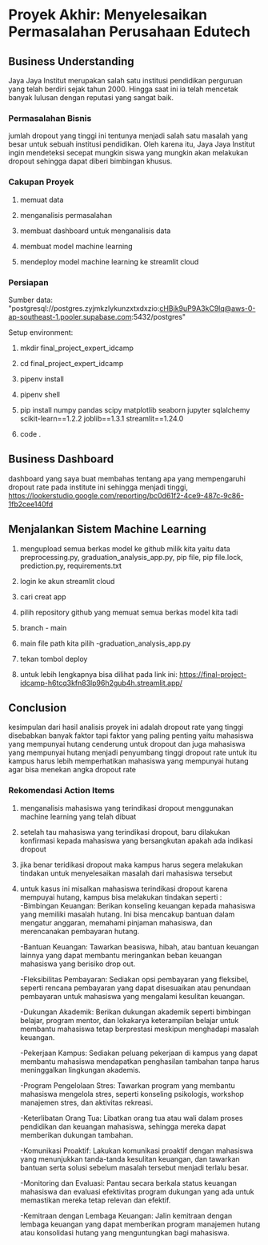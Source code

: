 # Proyek Akhir: Menyelesaikan Permasalahan Perusahaan Edutech

## Business Understanding
Jaya Jaya Institut merupakan salah satu institusi pendidikan perguruan yang telah berdiri sejak tahun 2000. Hingga saat ini ia telah mencetak banyak lulusan dengan reputasi yang sangat baik.

### Permasalahan Bisnis
jumlah dropout yang tinggi ini tentunya menjadi salah satu masalah yang besar untuk sebuah institusi pendidikan. Oleh karena itu, Jaya Jaya Institut ingin mendeteksi secepat mungkin siswa yang mungkin akan melakukan dropout sehingga dapat diberi bimbingan khusus.

### Cakupan Proyek
1. memuat data 

2. menganalisis permasalahan 

3. membuat dashboard untuk menganalisis data

4. membuat model machine learning 

5. mendeploy model machine learning ke streamlit cloud

### Persiapan

Sumber data: "postgresql://postgres.zyjmkzlykunzxtxdxzio:cHBjk9uP9A3kC9lq@aws-0-ap-southeast-1.pooler.supabase.com:5432/postgres"

Setup environment:

1. mkdir final_project_expert_idcamp

2. cd final_project_expert_idcamp

3. pipenv install

4. pipenv shell

5. pip install numpy pandas scipy matplotlib seaborn jupyter sqlalchemy scikit-learn==1.2.2 joblib==1.3.1 streamlit==1.24.0 

6. code .

## Business Dashboard
dashboard yang saya buat membahas tentang apa yang mempengaruhi dropout rate pada institute ini sehingga menjadi tinggi, https://lookerstudio.google.com/reporting/bc0d61f2-4ce9-487c-9c86-1fb2cee140fd

## Menjalankan Sistem Machine Learning
1. mengupload semua berkas model ke github milik kita yaitu data preprocessing.py, graduation_analysis_app.py, pip file, pip file.lock,    prediction.py, requirements.txt

2. login ke akun streamlit cloud 

3. cari creat app

4. pilih repository github yang memuat semua berkas model kita tadi

5. branch - main

6. main file path kita pilih -graduation_analysis_app.py

7. tekan tombol deploy 

8. untuk lebih lengkapnya bisa dilihat pada link ini: https://final-project-idcamp-h6tcq3kfn83lp96h2gub4h.streamlit.app/

## Conclusion
kesimpulan dari hasil analisis proyek ini adalah dropout rate yang tinggi disebabkan banyak faktor tapi faktor yang paling penting yaitu mahasiswa yang mempunyai hutang cenderung untuk dropout dan juga mahasiswa yang mempunyai hutang menjadi penyumbang tinggi dropout rate untuk itu kampus harus lebih memperhatikan mahasiswa yang mempunyai hutang agar bisa menekan angka dropout rate

### Rekomendasi Action Items
1. menganalisis mahasiswa yang terindikasi dropout menggunakan machine learning yang telah dibuat
2. setelah tau mahasiswa yang terindikasi dropout, baru dilakukan konfirmasi kepada mahasiswa yang bersangkutan apakah ada indikasi dropout 
3. jika benar teridikasi dropout maka kampus harus segera melakukan tindakan untuk menyelesaikan masalah dari mahasiswa tersebut
4. untuk kasus ini misalkan mahasiswa terindikasi dropout karena mempuyai hutang, kampus bisa melakukan tindakan seperti :    
    -Bimbingan Keuangan:
        Berikan konseling keuangan kepada mahasiswa yang memiliki masalah hutang. Ini bisa mencakup bantuan dalam mengatur anggaran, memahami pinjaman mahasiswa, dan merencanakan pembayaran hutang.

    -Bantuan Keuangan:
        Tawarkan beasiswa, hibah, atau bantuan keuangan lainnya yang dapat membantu meringankan beban keuangan mahasiswa yang berisiko drop out.

    -Fleksibilitas Pembayaran:
        Sediakan opsi pembayaran yang fleksibel, seperti rencana pembayaran yang dapat disesuaikan atau penundaan pembayaran untuk mahasiswa yang mengalami kesulitan keuangan.

    -Dukungan Akademik:
        Berikan dukungan akademik seperti bimbingan belajar, program mentor, dan lokakarya keterampilan belajar untuk membantu mahasiswa tetap berprestasi meskipun menghadapi masalah keuangan.

    -Pekerjaan Kampus:
        Sediakan peluang pekerjaan di kampus yang dapat membantu mahasiswa mendapatkan penghasilan tambahan tanpa harus meninggalkan lingkungan akademis.

    -Program Pengelolaan Stres:
        Tawarkan program yang membantu mahasiswa mengelola stres, seperti konseling psikologis, workshop manajemen stres, dan aktivitas rekreasi.

    -Keterlibatan Orang Tua:
        Libatkan orang tua atau wali dalam proses pendidikan dan keuangan mahasiswa, sehingga mereka dapat memberikan dukungan tambahan.

    -Komunikasi Proaktif:
        Lakukan komunikasi proaktif dengan mahasiswa yang menunjukkan tanda-tanda kesulitan keuangan, dan tawarkan bantuan serta solusi sebelum masalah tersebut menjadi terlalu besar.

    -Monitoring dan Evaluasi:
        Pantau secara berkala status keuangan mahasiswa dan evaluasi efektivitas program dukungan yang ada untuk memastikan mereka tetap relevan dan efektif.

    -Kemitraan dengan Lembaga Keuangan:
        Jalin kemitraan dengan lembaga keuangan yang dapat memberikan program manajemen hutang atau konsolidasi hutang yang menguntungkan bagi mahasiswa.
